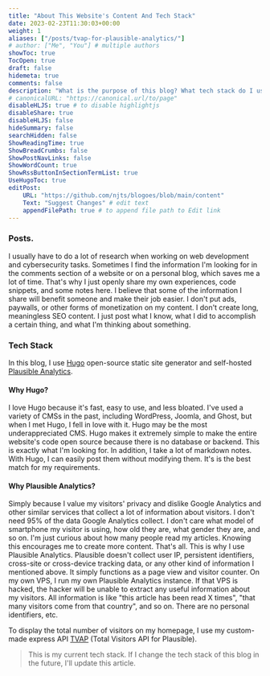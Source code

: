 ```yaml
---
title: "About This Website's Content And Tech Stack"
date: 2023-02-23T11:30:03+00:00
weight: 1
aliases: ["/posts/tvap-for-plausible-analytics/"]
# author: ["Me", "You"] # multiple authors
showToc: true
TocOpen: true
draft: false
hidemeta: true
comments: false
description: "What is the purpose of this blog? What tech stack do I use for this website?"
# canonicalURL: "https://canonical.url/to/page"
disableHLJS: true # to disable highlightjs
disableShare: true
disableHLJS: false
hideSummary: false
searchHidden: false
ShowReadingTime: true
ShowBreadCrumbs: false
ShowPostNavLinks: false
ShowWordCount: true
ShowRssButtonInSectionTermList: true
UseHugoToc: true
editPost:
    URL: "https://github.com/njts/blogoes/blob/main/content"
    Text: "Suggest Changes" # edit text
    appendFilePath: true # to append file path to Edit link
---
```

### Posts.
I usually have to do a lot of research when working on web development and cybersecurity tasks. Sometimes I find the information I'm looking for in the comments section of a website or on a personal blog, which saves me a lot of time. 
That's why I just openly share my own experiences, code snippets, and some notes here. I believe that some of the information I share will benefit someone and make their job easier. I don't put ads, paywalls, or other forms of monetization on my content. I don't create long, meaningless SEO content. I just post what I know, what I did to accomplish a certain thing, and what I'm thinking about something. 

### Tech Stack
In this blog, I use [Hugo](https://gohugo.io/) open-source static site generator and self-hosted [Plausible Analytics](https://plausible.io/).

#### Why Hugo?
I love Hugo because it's fast, easy to use, and less bloated. I've used a variety of CMSs in the past, including WordPress, Joomla, and Ghost, but when I met Hugo, I fell in love with it. Hugo may be the most underappreciated CMS. Hugo makes it extremely simple to make the entire website's code open source because there is no database or backend. This is exactly what I'm looking for. In addition, I take a lot of markdown notes. With Hugo, I can easily post them without modifying them. It's is the best match for my requirements.

#### Why Plausible Analytics?
Simply because I value my visitors' privacy and dislike Google Analytics and other similar services that collect a lot of information about visitors. I don't need 95% of the data Google Analytics collect. I don't care what model of smartphone my visitor is using, how old they are, what gender they are, and so on. I'm just curious about how many people read my articles. Knowing this encourages me to create more content. That's all. This is why I use Plausible Analytics. Plausible doesn't collect user IP, persistent identifiers, cross-site or cross-device tracking data, or any other kind of information I mentioned above. It simply functions as a page view and visitor counter. On my own VPS, I run my own Plausible Analytics instance. If that VPS is hacked, the hacker will be unable to extract any useful information about my visitors. All information is like "this article has been read X times", "that many visitors come from that country", and so on. There are no personal identifiers, etc.

To display the total number of visitors on my homepage, I use my custom-made express API [TVAP](https://github.com/njts/TVAP) (Total Visitors API for Plausible).

> This is my current tech stack. If I change the tech stack of this blog in the future, I'll update this article.